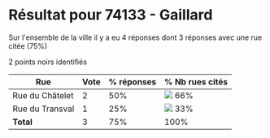 # Résultat pour 74133 - Gaillard

Sur l'ensemble de la ville il y a eu 4 réponses dont 3 réponses avec une rue citée (75%)

2 points noirs identifiés

| Rue | Vote | % réponses | % Nb rues cités|
|-----|------|------------|----------------|
| Rue du Châtelet | 2 | 50% | <img src="../../img/bar_66.gif" />&nbsp;66%|
| Rue du Transval | 1 | 25% | <img src="../../img/bar_33.gif" />&nbsp;33%|
| **Total** | 3 | 75% | 100%|
